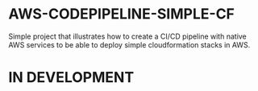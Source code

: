 # AWS-CODEPIPELINE-SIMPLE-CF

Simple project that illustrates how to create a CI/CD pipeline with native AWS services to be able to deploy simple cloudformation stacks in AWS.

# IN DEVELOPMENT

